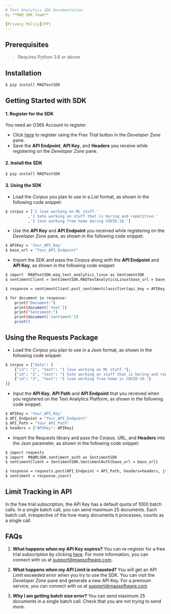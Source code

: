 ```yaml
---
# Text Analytics SDK Documentation
by **MAQ SDK Team**

[Privacy Policy][PP]
---
```

## Prerequisites
> Requires Python 3.6 or above
## Installation
```sh
$ pip install MAQTextSDK
```
## Getting Started with SDK
#### 1. Register for the SDK
You need an O365 Account to register.
   * Click [here][PlDb] to register using the *Free Trial* button in the *Developer Zone* pane. 
   * Save the **API Endpoint**, **API Key**, and **Headers** you receive while registering on the *Developer Zone* pane.
#### 2. Install the SDK
```sh
$ pip install MAQTextSDK
```
#### 3. Using the SDK
   * Load the *Corpus* you plan to use in a *List* format, as shown in the following code snippet:
```sh
$ corpus = ['I love working on ML stuff.'
          ,'I hate working on stuff that is boring and repetitive.'
          ,'I love working from home during COVID-19.']
```
   * Use the **API Key** and **API Endpoint** you received while registering on the *Developer Zone* pane, as shown in the following code snippet:
```sh
$ APIKey = 'Your_API_Key'
$ base_url = "Your_API_Endpoint"
````
   * Import the SDK and pass the *Corpus* along with the **API Endpoint** and **API Key**, as shown in the following code snippet:
```sh
$ import  MAQTextSDK.maq_text_analytics_linux as SentimentSDK
$ sentimentClient = SentimentSDK.MAQTextAnalyticsLinux(base_url = base_url)

$ response = sentimentClient.post_sentimentclassifier(api_key = APIKey, data_input = corpus, raw = True)

$ for document in response:
    print("Document:")
    print(document['text'])
    print("Sentiment:")
    print(document['sentiment'])
    print()
````

## Using the Requests Package
   * Load the *Corpus* you plan to use in a Json format, as shown in the following code snippet:
```sh
$ corpus = {"data": [
    {"id": "1", "text": "I love working on ML stuff."},
    {"id": "2", "text": "I hate working on stuff that is boring and repetitive."},
    {"id": "3", "text": "I love working from home in COVID-19."}
]}
```
   * Input the **API Key**, **API Path** and **API Endpoint** that you received when you registered on the Text Analytics Platform, as shown in the following code snippet:
```sh
$ APIKey = 'Your_API_Key'
$ API_Endpoint = "Your_API_Endpoint"
$ API_Path = "Your_API_Path"
$ headers = {"APIKey": APIKey}
````
   * Import the Requests library and pass the *Corpus*, URL, and **Headers** into the Json parameter, as shown in the following code snippet:
```sh
$ import requests
$ import  MAQMLSDK.sentiment_auth as SentimentSDK
$ sentimentClient = SentimentSDK.SentimentAuth(base_url = base_url)

$ response = requests.post(API_Endpoint + API_Path, headers=headers, json=corpus)
$ sentiment = response.json()
````
## Limit Tracking in API
In the free trial subscription, the API Key has a default quota of 1000 batch calls. In a single batch call, you can send maximum 25 documents. Each batch call, irrespective of the how many documents it processes, counts as a single call.
## FAQs

1. **What happens when my API Key expires?**
You can re-register for a free trial subscription by clicking [here][PlDb]. For more information, you can connect with us at support@maqsoftware.com.

    
2. **What happens when my API Limit is exhausted?**
    You will get an API Limit exceeded error when you try to use the SDK. You can visit the *Developer Zone* pane and generate a new API Key. For a premium service, you can connect with us at support@maqsoftware.com

3.	**Why I am getting batch size error?**
You can send maximum 25 documents in a single batch call. Check that you are not trying to send more.


[PlDb]: <https://textanalytics.maqsoftware.com/>
[PP]: <https://maqsoftware.com/privacystatement>
